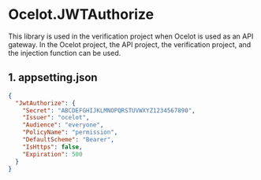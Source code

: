 # Ocelot.JWTAuthorize
This library is used in the verification project when Ocelot is used as an API gateway. In the Ocelot project, the API project, the verification project, and the injection function can be used.

## 1. appsetting.json
```json
{
  "JwtAuthorize": {  
    "Secret": "ABCDEFGHIJKLMNOPQRSTUVWXYZ1234567890",
    "Issuer": "ocelot",
    "Audience": "everyone",
    "PolicyName": "permission",
    "DefaultScheme": "Bearer",
    "IsHttps": false,
    "Expiration": 500
  }
}
```
